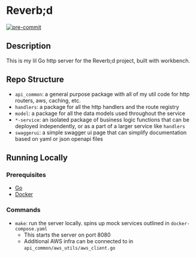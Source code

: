 # Reverb;d

[![pre-commit](https://img.shields.io/badge/pre--commit-enabled-brightgreen?logo=pre-commit)](https://github.com/pre-commit/pre-commit)

## Description

This is my lil Go http server for the Reverb;d project, built with workbench.

## Repo Structure

- `api_common`: a general purpose package with all of my util code for http routers, aws, caching, etc.
- `handlers`: a package for all the http handlers and the route registry
- `model`: a package for all the data models used throughout the service
- `*-service`: an isolated package of business logic functions that can be deployed independently, or as a part of a larger service like `handlers`
- `swaggerui`: a simple swagger ui page that can simplify documentation based on yaml or json openapi files

## Running Locally

### Prerequisites

- [Go](https://golang.org/doc/install)
- [Docker](https://docs.docker.com/get-docker/)

### Commands

- `make`: run the server locally.  spins up mock services outlined in `docker-compose.yaml`
  - This starts the server on port 8080
  - Additional AWS infra can be connected to in `api_common/aws_utils/aws_client.go`
